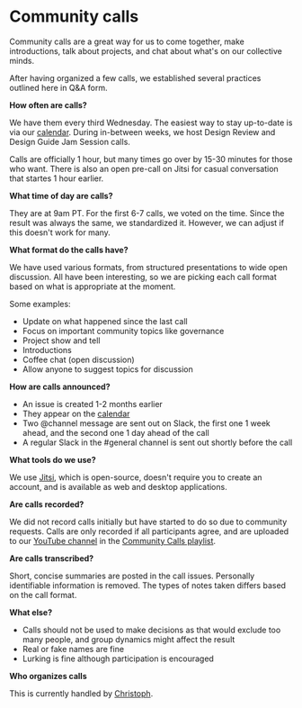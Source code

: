 # Community calls

Community calls are a great way for us to come together, make introductions, talk about projects, and chat about what's on our collective minds. 

After having organized a few calls, we established several practices outlined here in Q&A form.

**How often are calls?**

We have them every third Wednesday. The easiest way to stay up-to-date is via our [calendar](README.md#the-bitcoin-design-calendar). During in-between weeks, we host Design Review and Design Guide Jam Session calls.

Calls are officially 1 hour, but many times go over by 15-30 minutes for those who want. There is also an open pre-call on Jitsi for casual conversation that startes 1 hour earlier.

**What time of day are calls?**

They are at 9am PT. For the first 6-7 calls, we voted on the time. Since the result was always the same, we standardized it. However, we can adjust if this doesn't work for many.

**What format do the calls have?**

We have used various formats, from structured presentations to wide open discussion. All have been interesting, so we are picking each call format based on what is appropriate at the moment.

Some examples:

- Update on what happened since the last call
- Focus on important community topics like governance
- Project show and tell
- Introductions
- Coffee chat (open discussion)
- Allow anyone to suggest topics for discussion

**How are calls announced?**

- An issue is created 1-2 months earlier
- They appear on the [calendar](README.md#the-bitcoin-design-calendar)
- Two @channel message are sent out on Slack, the first one 1 week ahead, and the second one 1 day ahead of the call
- A regular Slack in the #general channel is sent out shortly before the call

**What tools do we use?**

We use [Jitsi](https://jitsi.org), which is open-source, doesn't require you to create an account, and is available as web and desktop applications.

**Are calls recorded?**

We did not record calls initially but have started to do so due to community requests. Calls are only recorded if all participants agree, and are uploaded to our [YouTube channel](https://www.youtube.com/channel/UCXKST1b8Wmq8Zt6b6S_-k3Q) in the [Community Calls playlist](https://www.youtube.com/playlist?list=PLpV0KfVOMoja_zmmFNSJXREVKE4PSU0M1).

**Are calls transcribed?**

Short, concise summaries are posted in the call issues. Personally identifiable information is removed. The types of notes taken differs based on the call format.

**What else?**

- Calls should not be used to make decisions as that would exclude too many people, and group dynamics might affect the result
- Real or fake names are fine
- Lurking is fine although participation is encouraged

**Who organizes calls**

This is currently handled by [Christoph](https://github.com/gbks).
